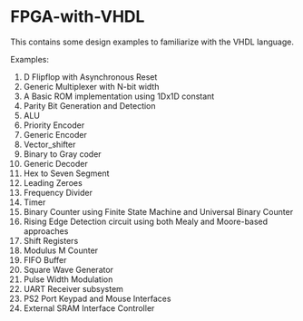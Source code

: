 # FPGA-with-VHDL
This contains some design examples to familiarize with the VHDL language.

Examples:
1. D Flipflop with Asynchronous Reset
2. Generic Multiplexer with N-bit width
3. A Basic ROM implementation using 1Dx1D constant
4. Parity Bit Generation and Detection
5. ALU
6. Priority Encoder
7. Generic Encoder
8. Vector_shifter
9. Binary to Gray coder
10. Generic Decoder
11. Hex to Seven Segment
12. Leading Zeroes
13. Frequency Divider
14. Timer
15. Binary Counter using Finite State Machine and Universal Binary Counter
16. Rising Edge Detection circuit using both Mealy and Moore-based approaches
17. Shift Registers
18. Modulus M Counter
19. FIFO Buffer
20. Square Wave Generator
21. Pulse Width Modulation
22. UART Receiver subsystem
23. PS2 Port Keypad and Mouse Interfaces
24. External SRAM Interface Controller
